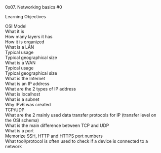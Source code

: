 0x07. Networking basics #0<br>

Learning Objectives<br>

OSI Model<br>
What it is<br>
How many layers it has<br>
How it is organized<br>
What is a LAN<br>
Typical usage<br>
Typical geographical size<br>
What is a WAN<br>
Typical usage<br>
Typical geographical size<br>
What is the Internet<br>
What is an IP address<br>
What are the 2 types of IP address<br>
What is localhost<br>
What is a subnet<br>
Why IPv6 was created<br>
TCP/UDP<br>
What are the 2 mainly used data transfer protocols for IP (transfer level on the OSI schema)<br>
What is the main difference between TCP and UDP<br>
What is a port<br>
Memorize SSH, HTTP and HTTPS port numbers<br>
What tool/protocol is often used to check if a device is connected to a network<br>
